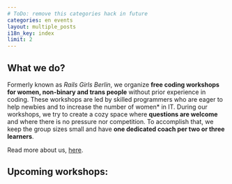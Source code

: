 ```yaml
---
# ToDo: remove this categories hack in future
categories: en events
layout: multiple_posts
i18n_key: index
limit: 2
---
```

## What we do?
Formerly known as *Rails Girls Berlin*, we organize **free coding workshops for women, non-binary and trans people** without prior experience in coding. These workshops are led by skilled programmers who are eager to help newbies and to increase the number of women* in IT. During our workshops, we try to create a cozy space where **questions are welcome** and where there is no pressure nor competition. To accomplish that, we keep the group sizes small and have **one dedicated coach per two or three learners**.

Read more about us, [here](en/about).

## Upcoming workshops:

